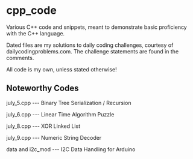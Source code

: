 # cpp_code
Various C++ code and snippets, meant to demonstrate basic proficiency with the C++ language.

Dated files are my solutions to daily coding challenges, courtesy of dailycodingproblems.com.  The challenge statements are found in the comments.

All code is my own, unless stated otherwise!  

Noteworthy Codes
----------------------------------------------
july_5.cpp --- Binary Tree Serialization / Recursion
<p>
july_6.cpp --- Linear Time Algorithm Puzzle
<p>
july_8.cpp --- XOR Linked List
<p>
july_9.cpp --- Numeric String Decoder 
<p>
data and i2c_mod --- I2C Data Handling for Arduino
